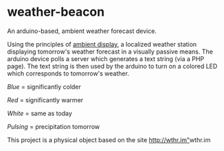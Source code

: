 weather-beacon
==============

An arduino-based, ambient weather forecast device.

Using the principles of <a href="http://en.wikipedia.org/wiki/Ambient_device">ambient display</a>, a localized weather station displaying tomorrow's weather forecast in a visually passive means. The arduino device polls a server which generates a text string (via a PHP page). The text string is then used by the arduino to turn on a colored LED which corresponds to tomorrow's weather.

<em>Blue</em> = significantly colder

<em>Red</em> = significantly warmer

<em>White</em> = same as today

<em>Pulsing</em> = precipitation tomorrow

This project is a physical object based on the site <http://wthr.im">wthr.im</a>
